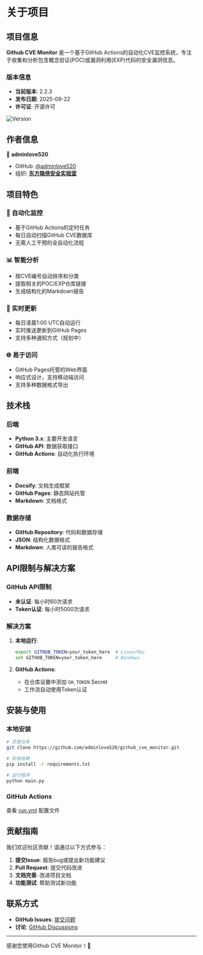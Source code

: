 # 关于项目

## 项目信息

**Github CVE Monitor** 是一个基于GitHub Actions的自动化CVE监控系统，专注于收集和分析包含概念验证(POC)或漏洞利用(EXP)代码的安全漏洞信息。

### 版本信息
- **当前版本**: 2.2.3
- **发布日期**: 2025-09-22
- **许可证**: 开源许可

![Version](https://img.shields.io/badge/version-2.2.3-blue.svg)

## 作者信息

👤 **adminlove520**

- GitHub: [@adminlove520](https://github.com/adminlove520)
- 组织: [**东方隐侠安全实验室**](https://www.dfyxsec.com/)

## 项目特色

### 🎯 自动化监控
- 基于GitHub Actions的定时任务
- 每日自动扫描GitHub CVE数据库
- 无需人工干预的全自动化流程

### 📊 智能分析
- 按CVE编号自动排序和分类
- 提取相关的POC/EXP仓库链接
- 生成结构化的Markdown报告

### 🔄 实时更新
- 每日凌晨1:00 UTC自动运行
- 实时推送更新到GitHub Pages
- 支持多种通知方式（规划中）

### 🌐 易于访问
- GitHub Pages托管的Web界面
- 响应式设计，支持移动端访问
- 支持多种数据格式导出

## 技术栈

### 后端
- **Python 3.x**: 主要开发语言
- **GitHub API**: 数据获取接口
- **GitHub Actions**: 自动化执行环境

### 前端
- **Docsify**: 文档生成框架
- **GitHub Pages**: 静态网站托管
- **Markdown**: 文档格式

### 数据存储
- **GitHub Repository**: 代码和数据存储
- **JSON**: 结构化数据格式
- **Markdown**: 人类可读的报告格式

## API限制与解决方案

### GitHub API限制
- **未认证**: 每小时60次请求
- **Token认证**: 每小时5000次请求

### 解决方案
1. **本地运行**:
   ```bash
   export GITHUB_TOKEN=your_token_here  # Linux/Mac
   set GITHUB_TOKEN=your_token_here     # Windows
   ```

2. **GitHub Actions**:
   - 在仓库设置中添加 `GH_TOKEN` Secret
   - 工作流自动使用Token认证

## 安装与使用

### 本地安装
```bash
# 克隆仓库
git clone https://github.com/adminlove520/github_cve_monitor.git

# 安装依赖
pip install -r requirements.txt

# 运行程序
python main.py
```

### GitHub Actions
查看 [run.yml](https://github.com/adminlove520/github_cve_monitor/blob/main/.github/workflows/run.yml) 配置文件

## 贡献指南

我们欢迎社区贡献！请通过以下方式参与：

1. **提交Issue**: 报告bug或提出新功能建议
2. **Pull Request**: 提交代码改进
3. **文档完善**: 改进项目文档
4. **功能测试**: 帮助测试新功能

## 联系方式

- **GitHub Issues**: [提交问题](https://github.com/adminlove520/github_cve_monitor/issues)
- **讨论**: [GitHub Discussions](https://github.com/adminlove520/github_cve_monitor/discussions)

---

感谢您使用Github CVE Monitor！🎉